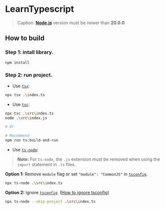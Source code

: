 # LearnTypescript

> Caption: **[Node.js](https://nodejs.org/)** version must be newer than **20.0.0**

## How to build
### Step 1: intall library.
```bash
npm install
```
### Step 2: run project.
- Use [`tsx`](https://github.com/privatenumber/tsx):
```bash
npx tsx .\index.ts
```

- Use [`tsc`](https://github.com/microsoft/TypeScript):
```bash
npx tsc .\src\index.ts
node .\src\index.js

# Or

# Recommend
npm run ts:build-and-run
```

- Use [`ts-node`](https://github.com/TypeStrong/ts-node):

> **Note:** For `ts-node`, the `.js` extension must be removed when using the `import` statement in `.ts` files.

**Option 1:** Remove `module` flag or set `"module": "CommonJS"` in [`tsconfig`](tsconfig.json).

```bash
npx ts-node .\src\index.ts
```

**Option 2:** ignore [`tsconfig`](tsconfig.json). ([How to ignore tsconfig](https://github.com/TypeStrong/ts-node/issues/456#issuecomment-597851736))

```bash
npx ts-node --skip-project .\src\index.ts
```

